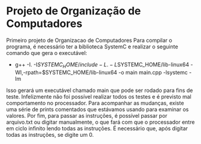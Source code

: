 # Projeto de Organização de Computadores
Primeiro projeto de Organizacao de Computadores
Para compilar o programa, é necessário ter a biblioteca SystemC e realizar o seguinte comando que gera o executável:

* g++ -I. -I$SYSTEMC_HOME/include -L. -L$SYSTEMC_HOME/lib-linux64 -Wl,-rpath=$SYSTEMC_HOME/lib-linux64 -o main main.cpp -lsystemc -lm 

Isso gerará um executável chamado main que pode ser rodado para fins de teste. Infelizmente não foi possível realizar todos os testes e é previsto mal comportamento no processador.
Para acompanhar as mudanças, existe uma série de prints comentados que estávamos usando para examinar os valores. Por fim, para passar as instruções, é possível passar por arquivo.txt
ou digitar manualmente, o que fará com que o processador entre em ciclo infinito lendo todas as instruções. É necessário que, após digitar todas as instruções, se digite um 0.
